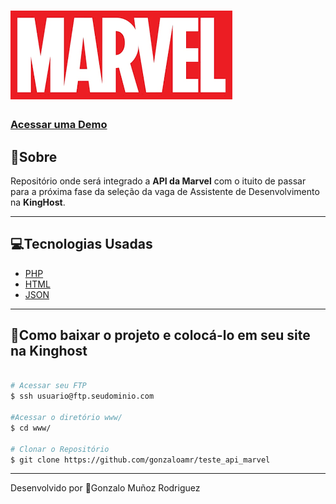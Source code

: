 <h1 aling= "center">
    <img src="images/nova-logo-marvel.png">
</h1>

<h3>
    <a href="http://testegonzalo.kinghost.net">Acessar uma Demo</a>
</h3>


## 📖Sobre

Repositório onde será integrado a **API da Marvel** com o ituito de passar para a próxima fase da  seleção da vaga de Assistente de Desenvolvimento na **KingHost**.

---

## 💻Tecnologias Usadas

- [PHP](https://www.php.net/manual/pt_BR/index.php)
- [HTML](https://developer.mozilla.org/pt-BR/docs/Web/HTML)
- [JSON](https://www.json.org/json-pt.html)

---

## 📂Como baixar o projeto e colocá-lo em seu site na Kinghost

````bash

# Acessar seu FTP
$ ssh usuario@ftp.seudominio.com

#Acessar o diretório www/
$ cd www/

# Clonar o Repositório
$ git clone https://github.com/gonzaloamr/teste_api_marvel

````
---
Desenvolvido por 👑Gonzalo Muñoz Rodriguez